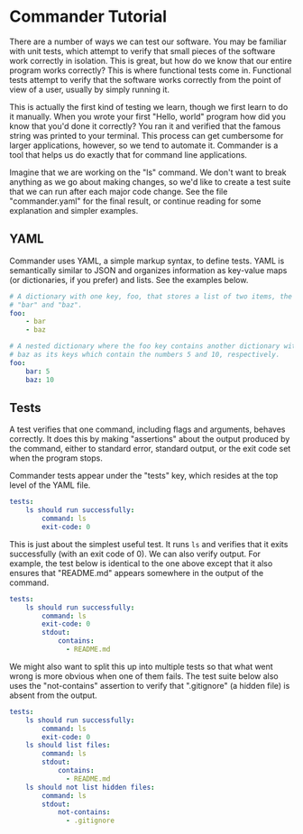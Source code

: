 # Commander Tutorial

There are a number of ways we can test our software. You may be familiar with
unit tests, which attempt to verify that small pieces of the software work
correctly in isolation. This is great, but how do we know that our entire
program works correctly? This is where functional tests come in. Functional
tests attempt to verify that the software works correctly from the point of view
of a user, usually by simply running it.

This is actually the first kind of testing we learn, though we first learn to do
it manually. When you wrote your first "Hello, world" program how did you know
that you'd done it correctly? You ran it and verified that the famous string was
printed to your terminal. This process can get cumbersome for larger
applications, however, so we tend to automate it. Commander is a tool that helps
us do exactly that for command line applications.

Imagine that we are working on the "ls" command. We don't want to break anything
as we go about making changes, so we'd like to create a test suite that we can
run after each major code change. See the file "commander.yaml" for the final
result, or continue reading for some explanation and simpler examples.

## YAML

Commander uses YAML, a simple markup syntax, to define tests. YAML is
semantically similar to JSON and organizes information as key-value maps (or
dictionaries, if you prefer) and lists. See the examples below.

```yaml
# A dictionary with one key, foo, that stores a list of two items, the strings
# "bar" and "baz".
foo:
    - bar
    - baz

# A nested dictionary where the foo key contains another dictionary with bar and
# baz as its keys which contain the numbers 5 and 10, respectively.
foo:
    bar: 5
    baz: 10
```

## Tests

A test verifies that one command, including flags and arguments, behaves
correctly. It does this by making "assertions" about the output produced by the
command, either to standard error, standard output, or the exit code set when
the program stops.

Commander tests appear under the "tests" key, which resides at the top level of
the YAML file.

```yaml
tests:
    ls should run successfully:
        command: ls
        exit-code: 0
```

This is just about the simplest useful test. It runs `ls` and verifies that it
exits successfully (with an exit code of 0). We can also verify output. For
example, the test below is identical to the one above except that it also
ensures that "README.md" appears somewhere in the output of the command.

```yaml
tests:
    ls should run successfully:
        command: ls
        exit-code: 0
        stdout:
            contains:
              - README.md
```

We might also want to split this up into multiple tests so that what went wrong
is more obvious when one of them fails. The test suite below also uses the
"not-contains" assertion to verify that ".gitignore" (a hidden file) is absent
from the output.

```yaml
tests:
    ls should run successfully:
        command: ls
        exit-code: 0
    ls should list files:
        command: ls
        stdout:
            contains:
              - README.md
    ls should not list hidden files:
        command: ls
        stdout:
            not-contains:
              - .gitignore
```

